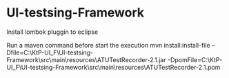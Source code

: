 # UI-testsing-Framework
Install lombok pluggin to eclipse

Run a maven command before start the execution
mvn install:install-file –Dfile=C:\KtP-UI_F\UI-testsing-Framework\src\main\resources\ATUTestRecorder-2.1.jar -DpomFile=C:\KtP-UI_F\UI-testsing-Framework\src\main\resources\ATUTestRecorder-2.1.pom

